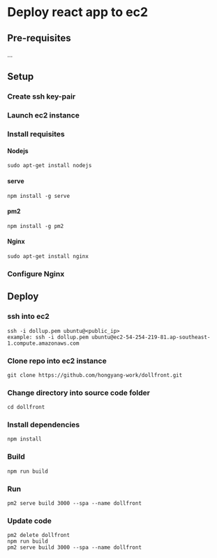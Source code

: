 # Deploy react app to ec2

## Pre-requisites

...

## Setup
### Create ssh key-pair

### Launch ec2 instance

### Install requisites

#### Nodejs
    sudo apt-get install nodejs

#### serve
    npm install -g serve

#### pm2
    npm install -g pm2

#### Nginx
    sudo apt-get install nginx

### Configure Nginx


## Deploy
### ssh into ec2
    ssh -i dollup.pem ubuntu@<public_ip>
    example: ssh -i dollup.pem ubuntu@ec2-54-254-219-81.ap-southeast-1.compute.amazonaws.com	

### Clone repo into ec2 instance
    git clone https://github.com/hongyang-work/dollfront.git

### Change directory into source code folder
    cd dollfront

### Install dependencies
    npm install

### Build
    npm run build

### Run
    pm2 serve build 3000 --spa --name dollfront


### Update code
```
pm2 delete dollfront
npm run build
pm2 serve build 3000 --spa --name dollfront
```
